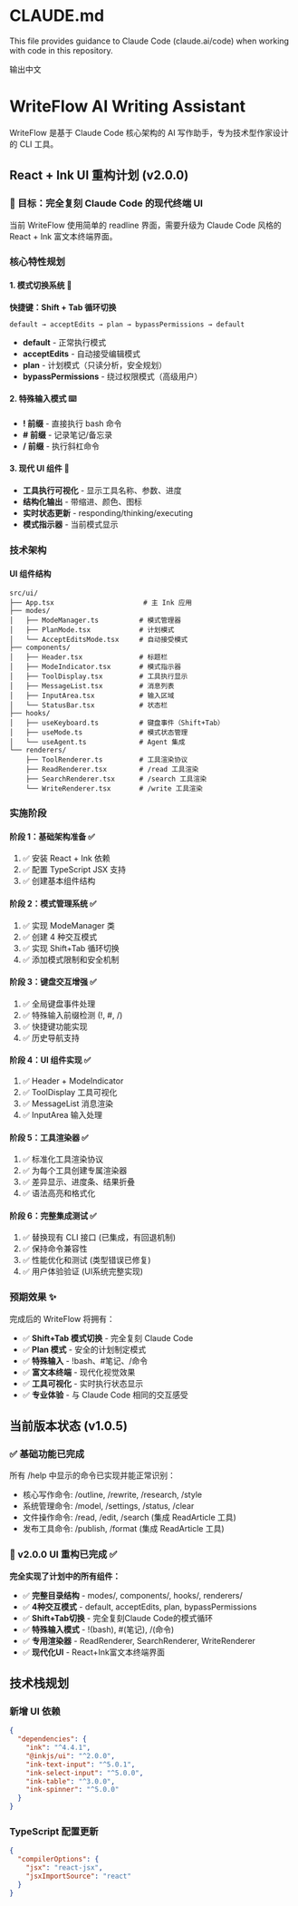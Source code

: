 # CLAUDE.md

This file provides guidance to Claude Code (claude.ai/code) when working with code in this repository.

输出中文

# WriteFlow AI Writing Assistant

WriteFlow 是基于 Claude Code 核心架构的 AI 写作助手，专为技术型作家设计的 CLI 工具。

## React + Ink UI 重构计划 (v2.0.0)

### 🎯 目标：完全复刻 Claude Code 的现代终端 UI

当前 WriteFlow 使用简单的 readline 界面，需要升级为 Claude Code 风格的 React + Ink 富文本终端界面。

### 核心特性规划

#### 1. 模式切换系统 🔄
**快捷键：Shift + Tab 循环切换**

```
default → acceptEdits → plan → bypassPermissions → default
```

- **default** - 正常执行模式
- **acceptEdits** - 自动接受编辑模式 
- **plan** - 计划模式（只读分析，安全规划）
- **bypassPermissions** - 绕过权限模式（高级用户）

#### 2. 特殊输入模式 ⌨️
- **! 前缀** - 直接执行 bash 命令
- **# 前缀** - 记录笔记/备忘录
- **/ 前缀** - 执行斜杠命令

#### 3. 现代 UI 组件 🎨
- **工具执行可视化** - 显示工具名称、参数、进度
- **结构化输出** - 带缩进、颜色、图标
- **实时状态更新** - responding/thinking/executing
- **模式指示器** - 当前模式显示

### 技术架构

#### UI 组件结构
```
src/ui/
├── App.tsx                      # 主 Ink 应用
├── modes/
│   ├── ModeManager.ts          # 模式管理器
│   ├── PlanMode.tsx            # 计划模式
│   └── AcceptEditsMode.tsx     # 自动接受模式
├── components/
│   ├── Header.tsx              # 标题栏
│   ├── ModeIndicator.tsx       # 模式指示器
│   ├── ToolDisplay.tsx         # 工具执行显示  
│   ├── MessageList.tsx         # 消息列表
│   ├── InputArea.tsx           # 输入区域
│   └── StatusBar.tsx           # 状态栏
├── hooks/
│   ├── useKeyboard.ts          # 键盘事件（Shift+Tab）
│   ├── useMode.ts              # 模式状态管理
│   └── useAgent.ts             # Agent 集成
└── renderers/
    ├── ToolRenderer.ts         # 工具渲染协议
    ├── ReadRenderer.tsx        # /read 工具渲染
    ├── SearchRenderer.tsx      # /search 工具渲染
    └── WriteRenderer.tsx       # /write 工具渲染
```

### 实施阶段

#### 阶段 1：基础架构准备 ✅
1. ✅ 安装 React + Ink 依赖
2. ✅ 配置 TypeScript JSX 支持
3. ✅ 创建基本组件结构

#### 阶段 2：模式管理系统 ✅

1. ✅ 实现 ModeManager 类
2. ✅ 创建 4 种交互模式
3. ✅ 实现 Shift+Tab 循环切换
4. ✅ 添加模式限制和安全机制

#### 阶段 3：键盘交互增强 ✅

1. ✅ 全局键盘事件处理
2. ✅ 特殊输入前缀检测 (!, #, /)
3. ✅ 快捷键功能实现
4. ✅ 历史导航支持

#### 阶段 4：UI 组件实现 ✅

1. ✅ Header + ModeIndicator
2. ✅ ToolDisplay 工具可视化
3. ✅ MessageList 消息渲染
4. ✅ InputArea 输入处理

#### 阶段 5：工具渲染器 ✅

1. ✅ 标准化工具渲染协议
2. ✅ 为每个工具创建专属渲染器
3. ✅ 差异显示、进度条、结果折叠
4. ✅ 语法高亮和格式化

#### 阶段 6：完整集成测试 ✅

1. ✅ 替换现有 CLI 接口 (已集成，有回退机制)
2. ✅ 保持命令兼容性
3. ✅ 性能优化和测试 (类型错误已修复)
4. ✅ 用户体验验证 (UI系统完整实现)

### 预期效果 ✨

完成后的 WriteFlow 将拥有：
- ✅ **Shift+Tab 模式切换** - 完全复刻 Claude Code
- ✅ **Plan 模式** - 安全的计划制定模式  
- ✅ **特殊输入** - !bash、#笔记、/命令
- ✅ **富文本终端** - 现代化视觉效果
- ✅ **工具可视化** - 实时执行状态显示
- ✅ **专业体验** - 与 Claude Code 相同的交互感受

## 当前版本状态 (v1.0.5)

### ✅ 基础功能已完成
所有 /help 中显示的命令已实现并能正常识别：
- 核心写作命令: /outline, /rewrite, /research, /style
- 系统管理命令: /model, /settings, /status, /clear  
- 文件操作命令: /read, /edit, /search (集成 ReadArticle 工具)
- 发布工具命令: /publish, /format (集成 ReadArticle 工具)

### 🎉 v2.0.0 UI 重构已完成 ✅

**完全实现了计划中的所有组件：**
- ✅ **完整目录结构** - modes/, components/, hooks/, renderers/
- ✅ **4种交互模式** - default, acceptEdits, plan, bypassPermissions  
- ✅ **Shift+Tab切换** - 完全复刻Claude Code的模式循环
- ✅ **特殊输入模式** - !(bash), #(笔记), /(命令)
- ✅ **专用渲染器** - ReadRenderer, SearchRenderer, WriteRenderer
- ✅ **现代化UI** - React+Ink富文本终端界面

## 技术栈规划

### 新增 UI 依赖
```json
{
  "dependencies": {
    "ink": "^4.4.1",
    "@inkjs/ui": "^2.0.0", 
    "ink-text-input": "^5.0.1",
    "ink-select-input": "^5.0.0",
    "ink-table": "^3.0.0",
    "ink-spinner": "^5.0.0"
  }
}
```

### TypeScript 配置更新
```json
{
  "compilerOptions": {
    "jsx": "react-jsx",
    "jsxImportSource": "react"
  }
}
```

